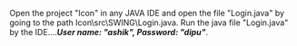 Open the project "Icon" in any JAVA IDE and open the file "Login.java" by going to the path Icon\src\SWING\Login.java.
Run the java file "Login.java" by the IDE....***User name: "ashik", Password: "dipu"***.
